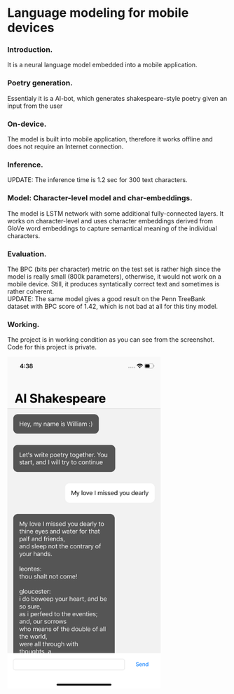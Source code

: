 # Language modeling for mobile devices
### Introduction. 
It is a neural language model embedded into a mobile application. <br/>
### Poetry generation. 
Essentialy it is a AI-bot, which generates shakespeare-style poetry given an input from the user <br/>
### On-device. 
The model is built into mobile application, therefore it works offline and does not require an Internet connection.
### Inference. 
UPDATE: The inference time is 1.2 sec for 300 text characters.
### Model: Character-level model and char-embeddings. 
The model is LSTM network with some additional fully-connected layers. It works on character-level and uses character embeddings derived from GloVe word embeddings to capture semantical meaning of the individual characters.
### Evaluation. 
The BPC (bits per character) metric on the test set is rather high since the model is really small (800k parameters), otherwise, it would not work on a mobile device. Still, it produces syntatically correct text and sometimes is rather coherent. <br/>
UPDATE: The same model gives a good result on the Penn TreeBank dataset with BPC score of 1.42, which is not bad at all for this tiny model.
### Working. 
The project is in working condition as you can see from the screenshot. Code for this project is private.


<img src="images/ai-shakespeare.png" width="350">
